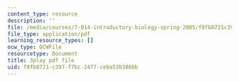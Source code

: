 ```yaml
---
content_type: resource
description: ''
file: /media/courses/7-014-introductory-biology-spring-2005/f8fb8721c397f7bc2477ceba53b386bb_lm8ywGl9AIQ.pdf
file_type: application/pdf
learning_resource_types: []
ocw_type: OCWFile
resourcetype: Document
title: 3play pdf file
uid: f8fb8721-c397-f7bc-2477-ceba53b386bb
---
```

